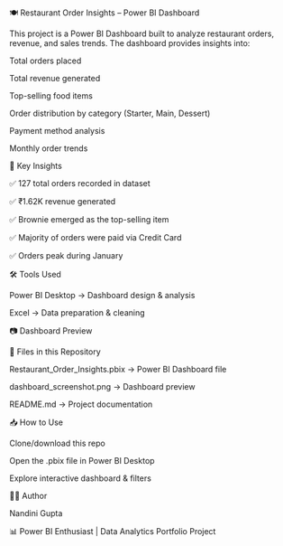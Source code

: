 🍽️ Restaurant Order Insights – Power BI Dashboard

This project is a Power BI Dashboard built to analyze restaurant orders, revenue, and sales trends.
The dashboard provides insights into:

Total orders placed

Total revenue generated

Top-selling food items

Order distribution by category (Starter, Main, Dessert)

Payment method analysis

Monthly order trends

🚀 Key Insights

✅ 127 total orders recorded in dataset

✅ ₹1.62K revenue generated

✅ Brownie emerged as the top-selling item

✅ Majority of orders were paid via Credit Card

✅ Orders peak during January

🛠️ Tools Used

Power BI Desktop → Dashboard design & analysis

Excel → Data preparation & cleaning

📷 Dashboard Preview

📂 Files in this Repository

Restaurant_Order_Insights.pbix → Power BI Dashboard file

dashboard_screenshot.png → Dashboard preview

README.md → Project documentation

📥 How to Use

Clone/download this repo

Open the .pbix file in Power BI Desktop

Explore interactive dashboard & filters

👩‍💻 Author

Nandini Gupta

📊 Power BI Enthusiast | Data Analytics Portfolio Project
